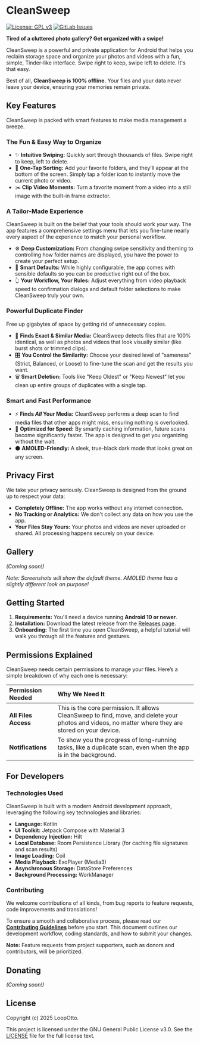 # CleanSweep
[![License: GPL v3](https://img.shields.io/badge/License-GPLv3-blue.svg)](https://gitlab.com/LoopOtto/cleansweep/-/blob/main/LICENSE)
[![GitLab Issues](https://img.shields.io/gitlab/issues/all/74596361)](https://gitlab.com/LoopOtto/cleansweep/-/issues)

**Tired of a cluttered photo gallery? Get organized with a swipe!**

CleanSweep is a powerful and private application for Android that helps you reclaim storage space and organize your photos and videos with a fun, simple, Tinder-like interface. Swipe right to keep, swipe left to delete. It's that easy.

Best of all, **CleanSweep is 100% offline.** Your files and your data never leave your device, ensuring your memories remain private.

## Key Features

CleanSweep is packed with smart features to make media management a breeze.

### The Fun & Easy Way to Organize
*   ✨ **Intuitive Swiping:** Quickly sort through thousands of files. Swipe right to keep, left to delete.
*   📁 **One-Tap Sorting:** Add your favorite folders, and they'll appear at the bottom of the screen. Simply tap a folder icon to instantly move the current photo or video.
*   ✂️ **Clip Video Moments:** Turn a favorite moment from a video into a still image with the built-in frame extractor.

### A Tailor-Made Experience

CleanSweep is built on the belief that your tools should work *your* way. The app features a comprehensive settings menu that lets you fine-tune nearly every aspect of the experience to match your personal workflow.

*   ⚙️ **Deep Customization:** From changing swipe sensitivity and theming to controlling how folder names are displayed, you have the power to create your perfect setup.
*   🧠 **Smart Defaults:** While highly configurable, the app comes with sensible defaults so you can be productive right out of the box.
*   👆 **Your Workflow, Your Rules:** Adjust everything from video playback speed to confirmation dialogs and default folder selections to make CleanSweep truly your own.

### Powerful Duplicate Finder
Free up gigabytes of space by getting rid of unnecessary copies.
*   🔎 **Finds Exact & Similar Media:** CleanSweep detects files that are 100% identical, as well as photos and videos that look visually similar (like burst shots or trimmed clips).
*   🎛️ **You Control the Similarity:** Choose your desired level of "sameness" (Strict, Balanced, or Loose) to fine-tune the scan and get the results you want.
*   🗑️ **Smart Deletion:** Tools like "Keep Oldest" or "Keep Newest" let you clean up entire groups of duplicates with a single tap.

### Smart and Fast Performance
*   ⚡ **Finds *All* Your Media:** CleanSweep performs a deep scan to find media files that other apps might miss, ensuring nothing is overlooked.
*   🚀 **Optimized for Speed:** By smartly caching information, future scans become significantly faster. The app is designed to get you organizing without the wait.
*   ⚫ **AMOLED-Friendly:** A sleek, true-black dark mode that looks great on any screen.

## Privacy First
We take your privacy seriously. CleanSweep is designed from the ground up to respect your data:
*   **Completely Offline:** The app works without any internet connection.
*   **No Tracking or Analytics:** We don't collect any data on how you use the app.
*   **Your Files Stay Yours:** Your photos and videos are never uploaded or shared. All processing happens securely on your device.

## Gallery
*(Coming soon!)*

*Note: Screenshots will show the default theme. AMOLED theme has a slightly different look on purpose!*

## Getting Started

1.  **Requirements:** You'll need a device running **Android 10 or newer**.
2.  **Installation:** Download the latest release from the [Releases page](https://gitlab.com/LoopOtto/cleansweep/-/tags).
3.  **Onboarding:** The first time you open CleanSweep, a helpful tutorial will walk you through all the features and gestures.

## Permissions Explained
CleanSweep needs certain permissions to manage your files. Here’s a simple breakdown of why each one is necessary:

| Permission Needed | Why We Need It |
| :--- | :--- |
| **All Files Access** | This is the core permission. It allows CleanSweep to find, move, and delete your photos and videos, no matter where they are stored on your device. |
| **Notifications** | To show you the progress of long-running tasks, like a duplicate scan, even when the app is in the background. |

## For Developers

### Technologies Used
CleanSweep is built with a modern Android development approach, leveraging the following key technologies and libraries:

*   **Language:** Kotlin
*   **UI Toolkit:** Jetpack Compose with Material 3
*   **Dependency Injection:** Hilt
*   **Local Database:** Room Persistence Library (for caching file signatures and scan results)
*   **Image Loading:** Coil
*   **Media Playback:** ExoPlayer (Media3)
*   **Asynchronous Storage:** DataStore Preferences
*   **Background Processing:** WorkManager

### Contributing
We welcome contributions of all kinds, from bug reports to feature requests, code improvements and translations!

To ensure a smooth and collaborative process, please read our **[Contributing Guidelines](CONTRIBUTING.md)** before you start. This document outlines our development workflow, coding standards, and how to submit your changes.

**Note:** Feature requests from project supporters, such as donors and contributors, will be prioritized.

## Donating
*(Coming soon!)*

## License

Copyright (c) 2025 LoopOtto.

This project is licensed under the GNU General Public License v3.0. See the [LICENSE](LICENSE) file for the full license text.
